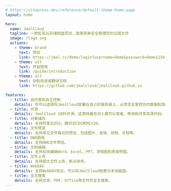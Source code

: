 ```yaml
---
# https://vitepress.dev/reference/default-theme-home-page
layout: home

hero:
  name: JmalCloud
  tagline: 一款私有云存储网盘项目，能够简单安全管理您的云端文件
  image: /logo.svg
  actions:
    - theme: brand
      text: 预览
      link: https://jmal.cc/demo/login?username=demo&password=demo1234
    - theme: alt
      text: 开始使用
      link: /guide/introduction
    - theme: alt
      text: 协助改进或翻译文档
      link: https://github.com/jmalcloud/jmalcloud.github.io

features:
  - title: 自托管和自主控制
    details: 你可以选择将JmalCloud部署在自己的服务器上，从而完全掌控你的数据和隐私。
  - title: 开源
    details: JmalCloud 100%开源，这意味着任何人都可以查看、修改和共享其源代码。
  - title: 对象储存
    details: 支持阿里云OSS、腾讯云COS和MinIO。
  - title: 文件预览
    details: 支持常见文件格式的预览，包括图片、音频、视频、文档等。
  - title: DWG图纸
    details: 支持DWG文件预览。
  - title: 文档编辑
    details: 支持在线编辑Word、Excel、PPT、流程图和思维导图。
  - title: 文件上传
    details: 支持超大文件上传，断点续传。
  - title: WebDAV
    details: 支持WebDAV协议，可以将JmalCloud挂载为本地磁盘。
  - title: 全文搜索
    details: 支持文本、PDF、Office等文件的全文搜索。
---
```

